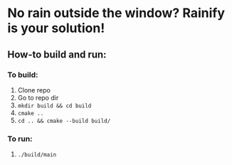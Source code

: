 # No rain outside the window? Rainify is your solution!
## How-to build and run:
### To build:
1. Clone repo
2. Go to repo dir
3. `mkdir build && cd build`
4. `cmake ..`
5. `cd .. && cmake --build build/`
### To run:
1. `./build/main`
